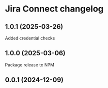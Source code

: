 # Jira Connect changelog

## 1.0.1 (2025-03-26)

Added credential checks 

## 1.0.0 (2025-03-06)

Package release to NPM

## 0.0.1 (2024-12-09)